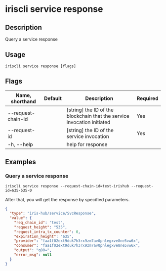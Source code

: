 # iriscli service response 

## Description

Query a service response

## Usage

```
iriscli service response [flags]
```

## Flags

| Name, shorthand       | Default                 | Description                                                                                                                                           | Required |
| --------------------- | ----------------------- | ----------------------------------------------------------------------------------------------------------------------------------------------------- | -------- |
| --request-chain-id    |                         | [string] the ID of the blockchain that the service invocation initiated                                                                                              |  Yes     |
| --request-id          |                         | [string] the ID of the service invocation                                                                                                                                 |  Yes     |
| -h, --help            |                         | help for response                                                                                                                                         |          |

## Examples

### Query a service response
```shell
iriscli service response --request-chain-id=test-irishub --request-id=635-535-0
```

After that, you will get the response by specified parameters.

```json
{
  "type": "iris-hub/service/SvcResponse",
  "value": {
    "req_chain_id": "test",
    "request_height": "535",
    "request_intra_tx_counter": 0,
    "expiration_height": "635",
    "provider": "faa1f02ext9duk7h3rx9zm7av0pnlegxve8ne5vw6x",
    "consumer": "faa1f02ext9duk7h3rx9zm7av0pnlegxve8ne5vw6x",
    "output": "q80=",
    "error_msg": null
  }
}
```

